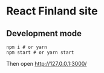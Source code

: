 # React Finland site

## Development mode

```
npm i # or yarn
npm start # or yarn start
```
Then open http://127.0.0.1:3000/